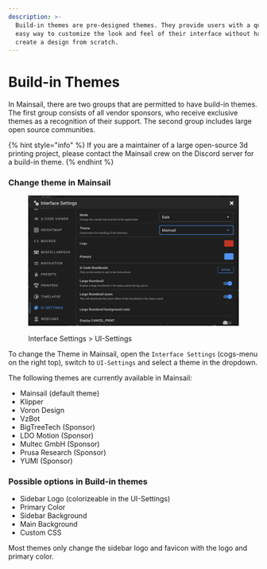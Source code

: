 ```yaml
---
description: >-
  Build-in themes are pre-designed themes. They provide users with a quick and
  easy way to customize the look and feel of their interface without having to
  create a design from scratch.
---
```


# Build-in Themes

In Mainsail, there are two groups that are permitted to have build-in themes. The first group consists of all vendor sponsors, who receive exclusive themes as a recognition of their support. The second group includes large open source communities.&#x20;

{% hint style="info" %}
If you are a maintainer of a large open-source 3d printing project, please contact the Mainsail crew on the Discord server for a build-in theme.
{% endhint %}

### Change theme in Mainsail

<figure><img src="../../.gitbook/assets/mainsail-interface-settings-ui-settings.png" alt=""><figcaption><p>Interface Settings > UI-Settings</p></figcaption></figure>

To change the Theme in Mainsail, open the `Interface Settings` (cogs-menu on the right top), switch to `UI-Settings` and select a theme in the dropdown.

The following themes are currently available in Mainsail:

* Mainsail (default theme)
* Klipper
* Voron Design
* VzBot
* BigTreeTech (Sponsor)
* LDO Motion (Sponsor)
* Multec GmbH (Sponsor)
* Prusa Research (Sponsor)
* YUMI (Sponsor)

### Possible options in Build-in themes

* Sidebar Logo (colorizeable in the UI-Settings)
* Primary Color
* Sidebar Background
* Main Background
* Custom CSS

Most themes only change the sidebar logo and favicon with the logo and primary color.&#x20;
